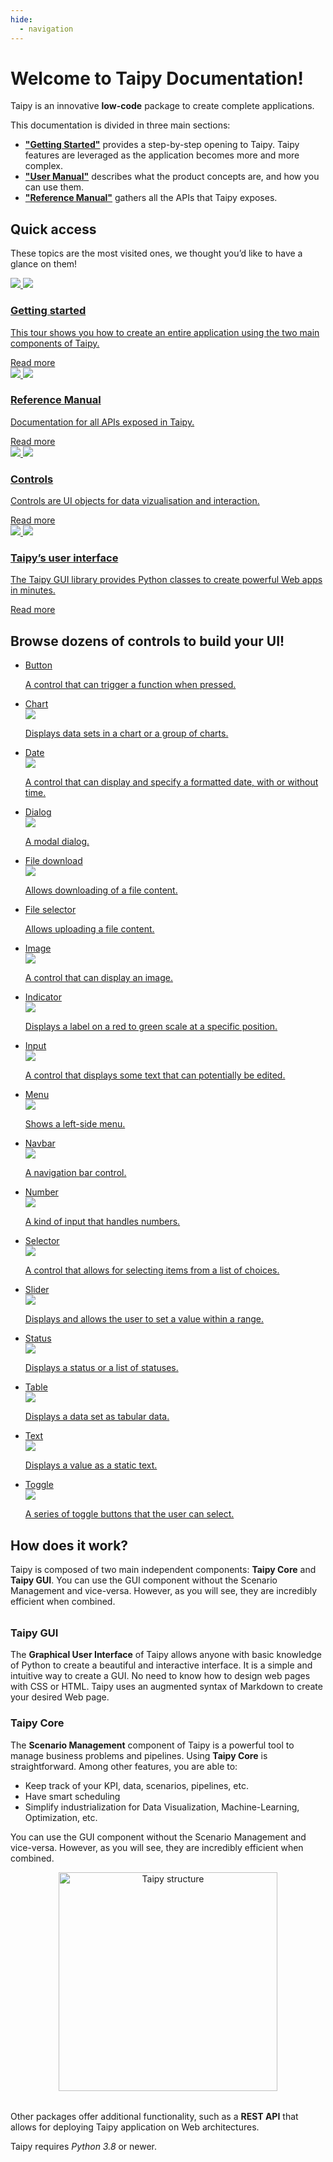 ```yaml
---
hide:
  - navigation
---
```



# Welcome to Taipy Documentation!

Taipy is an innovative **low-code** package to create complete applications.

This documentation is divided in three main sections:

- [**"Getting Started"**](getting_started/index.md) provides a step-by-step opening to Taipy. Taipy features are leveraged as the application becomes more and more complex.
- [**"User Manual"**](manuals/about.md) describes what the product concepts are, and how you can use them.
- [**"Reference Manual"**](manuals/reference) gathers all the APIs that Taipy exposes.

## Quick access

These topics are the most visited ones, we thought you’d like to have a glance on them!

<div class="tp-row tp-row--gutter-sm">
  <div class="tp-col-12 tp-col-md-6 tp-col-lg-4 d-flex">
    <a class="tp-content-card" href="getting_started/">
      <img class="tp-content-card-icon icon-light" src="images/icons/flag-w.svg">
      <img class="tp-content-card-icon icon-dark" src="images/icons/flag.svg">
      <h3>Getting started</h3>
      <p>
        This tour shows you how to create an entire application using the two main components of Taipy.
      </p>
      <span class="tp-content-card-readmore">Read more</span>
    </a>
  </div>
  <div class="tp-col-12 tp-col-md-6 tp-col-lg-4 d-flex">
    <a class="tp-content-card" href="manuals/reference">
      <img class="tp-content-card-icon icon-light" src="images/icons/menu_book-w.svg">
      <img class="tp-content-card-icon icon-dark" src="images/icons/menu_book.svg">
      <h3>Reference Manual</h3>
      <p>
        Documentation for all APIs exposed in Taipy.
      </p>
      <span class="tp-content-card-readmore">Read more</span>
    </a>
  </div>
  <div class="tp-col-12 tp-col-md-6 tp-col-lg-4 d-flex">
    <a class="tp-content-card" href="manuals/gui/controls/">
      <img class="tp-content-card-icon icon-light" src="images/icons/tune-w.svg">
      <img class="tp-content-card-icon icon-dark" src="images/icons/tune.svg">
      <h3>Controls</h3>
      <p>Controls are UI objects for data vizualisation and interaction.</p>
      <span class="tp-content-card-readmore">Read more</span>
    </a>
  </div>
  <div class="tp-col-12 tp-col-md-6 tp-col-lg-4 d-flex">
    <a class="tp-content-card" href="manuals/about/">
      <img class="tp-content-card-icon icon-light" src="images/icons/dashboard-w.svg">
      <img class="tp-content-card-icon icon-dark" src="images/icons/dashboard.svg">
      <h3>Taipy’s user interface</h3>
      <p>
        The Taipy GUI library provides Python classes to create powerful Web apps in minutes.
      </p>
      <span class="tp-content-card-readmore">Read more</span>
    </a>
  </div>
</div>

## Browse dozens of controls to build your UI!

<ul class="tp-pills-list">
  <li>
    <a class="tp-pill" href="manuals/gui/viselements/button">
      <span>Button</span>
      <div class="tp-tooltip">
        <img src="manuals/gui/viselements/button-d.png" alt="">
        <p>A control that can trigger a function when pressed.</p>
      </div>
    </a>
  </li>
  <li>
    <a class="tp-pill" href="manuals/gui/viselements/chart">
      <span>Chart</span>
      <div class="tp-tooltip">
        <img src="manuals/gui/viselements/chart-d.png"/>
        <p>Displays data sets in a chart or a group of charts.</p>
      </div>
    </a>
  </li>
  <li>
    <a class="tp-pill" href="manuals/gui/viselements/date">
      <span>Date</span>
      <div class="tp-tooltip">
        <img src="manuals/gui/viselements/date-d.png"/>
        <p>A control that can display and specify a formatted date, with or without time.</p>
      </div>
    </a>
  </li>
  <li>
    <a class="tp-pill" href="manuals/gui/viselements/dialog">
      <span>Dialog</span>
      <div class="tp-tooltip">
        <img src="manuals/gui/viselements/dialog-d.png"/>
        <p>A modal dialog.</p>
      </div>
    </a>
  </li>
  <li>
    <a class="tp-pill" href="manuals/gui/viselements/file_download">
      <span>File download</span>
      <div class="tp-tooltip">
        <img src="manuals/gui/viselements/file_download-d.png"/>
        <p>Allows downloading of a file content.</p>
      </div>
    </a>
  </li>
  <li>
    <a class="tp-pill" href="manuals/gui/viselements/file_selector">
      <span>File selector</span>
      <div class="tp-tooltip">
        <img src="manuals/gui/viselements/file_selector-d.png" alt="">
        <p>Allows uploading a file content.</p>
      </div>
    </a>
  </li>
  <li>
    <a class="tp-pill" href="manuals/gui/viselements/image">
      <span>Image</span>
      <div class="tp-tooltip">
        <img src="manuals/gui/viselements/image-d.png"/>
        <p>A control that can display an image.</p>
      </div>
    </a>
  </li>
  <li>
    <a class="tp-pill" href="manuals/gui/viselements/indicator">
      <span>Indicator</span>
      <div class="tp-tooltip">
        <img src="manuals/gui/viselements/indicator-d.png"/>
        <p>Displays a label on a red to green scale at a specific position.</p>
      </div>
    </a>
  </li>
  <li>
    <a class="tp-pill" href="manuals/gui/viselements/input">
      <span>Input</span>
      <div class="tp-tooltip">
        <img src="manuals/gui/viselements/input-d.png"/>
        <p>A control that displays some text that can potentially be edited.</p>
      </div>
    </a>
  </li>
  <li>
    <a class="tp-pill" href="manuals/gui/viselements/menu">
      <span>Menu</span>
      <div class="tp-tooltip">
        <img src="manuals/gui/viselements/menu-d.png"/>
        <p>Shows a left-side menu.</p>
      </div>
    </a>
  </li>
  <li>
    <a class="tp-pill" href="manuals/gui/viselements/navbar">
      <span>Navbar</span>
      <div class="tp-tooltip">
        <img src="manuals/gui/viselements/navbar-d.png"/>
        <p>A navigation bar control.</p>
      </div>
    </a>
  </li>
  <li>
    <a class="tp-pill" href="manuals/gui/viselements/number">
      <span>Number</span>
      <div class="tp-tooltip">
        <img src="manuals/gui/viselements/number-d.png"/>
        <p>A kind of input that handles numbers.</p>
      </div>
    </a>
  </li>
  <li>
    <a class="tp-pill" href="manuals/gui/viselements/selector">
      <span>Selector</span>
      <div class="tp-tooltip">
        <img src="manuals/gui/viselements/selector-d.png"/>
        <p>A control that allows for selecting items from a list of choices.</p>
      </div>
    </a>
  </li>
  <li>
    <a class="tp-pill" href="manuals/gui/viselements/slider">
      <span>Slider</span>
      <div class="tp-tooltip">
        <img src="manuals/gui/viselements/slider-d.png"/>
        <p>Displays and allows the user to set a value within a range.</p>
      </div>
    </a>
  </li>
  <li>
    <a class="tp-pill" href="manuals/gui/viselements/status">
      <span>Status</span>
      <div class="tp-tooltip">
        <img src="manuals/gui/viselements/status-d.png"/>
        <p>Displays a status or a list of statuses.</p>
      </div>
    </a>
  </li>
  <li>
    <a class="tp-pill" href="manuals/gui/viselements/table">
      <span>Table</span>
      <div class="tp-tooltip">
        <img src="manuals/gui/viselements/table-d.png"/>
        <p>Displays a data set as tabular data.</p>
      </div>
    </a>
  </li>
  <li>
    <a class="tp-pill" href="manuals/gui/viselements/text">
      <span>Text</span>
      <div class="tp-tooltip">
        <img src="manuals/gui/viselements/text-d.png"/>
        <p>Displays a value as a static text.</p>
      </div>
    </a>
  </li>
  <li>
    <a class="tp-pill" href="manuals/gui/viselements/toggle">
      <span>Toggle</span>
      <div class="tp-tooltip">
        <img src="manuals/gui/viselements/toggle-d.png"/>
        <p>A series of toggle buttons that the user can select.</p>
      </div>
    </a>
  </li>
</ul>

## How does it work?

Taipy is composed of two main independent components: **Taipy Core** and **Taipy GUI**. You can use the GUI component without the Scenario Management and vice-versa. However, as you will see, they are incredibly efficient when combined.

<div class="tp-row" style="margin-top: 2rem; margin-bottom: 2rem">
  <div class="tp-col-12 tp-col-md">
    <article class="tp-content-card">
      <h3>Taipy GUI</h3>
      <p>
        The <strong>Graphical User Interface</strong> of Taipy allows anyone with basic knowledge of Python to create a beautiful and
        interactive interface. It is a simple and intuitive way to create a GUI. No need to know how to design web pages
        with CSS or HTML. Taipy uses an augmented syntax of Markdown to create your desired Web page.
      </p>
    </article>
    <article class="tp-content-card">
      <h3>Taipy Core</h3>      
      <p>The <strong>Scenario Management</strong> component of Taipy is a powerful tool to manage business problems and pipelines. Using <strong>Taipy Core</strong> is straightforward. Among other features, you are able to:</p>
      <ul>
        <li>Keep track of your KPI, data, scenarios, pipelines, etc.</li>
        <li>Have smart scheduling</li>
        <li>Simplify industrialization for Data Visualization, Machine-Learning, Optimization, etc.</li>
      </ul>
      <p>You can use the GUI component without the Scenario Management and vice-versa. However, as you will see, they are incredibly efficient when combined.</p>
    </article>
  </div>

  <div class="tp-col-12 tp-col-md-auto">
    <figure align="center">
      <img alt="Taipy structure" src="images/taipy-structure-vector.svg" width="350">
    </figure>
  </div>

</div>

Other packages offer additional functionality, such as a **REST API** that allows for deploying Taipy application on Web architectures.

Taipy requires *Python 3.8* or newer.